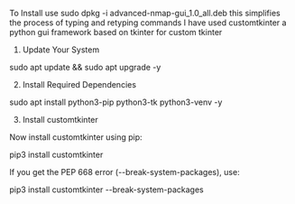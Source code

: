 To Install 
use sudo dpkg -i advanced-nmap-gui_1.0_all.deb
this simplifies the process of typing and retyping commands
I have used customtkinter a python gui framework based on tkinter
for custom tkinter
 1. Update Your System

sudo apt update && sudo apt upgrade -y

2. Install Required Dependencies

sudo apt install python3-pip python3-tk python3-venv -y

3. Install customtkinter

Now install customtkinter using pip:

pip3 install customtkinter

If you get the PEP 668 error (--break-system-packages), use:

pip3 install customtkinter --break-system-packages
